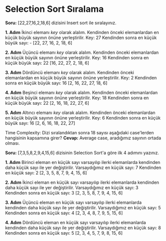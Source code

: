 # Selection Sort Sıralama
**Soru:** [22,27,16,2,18,6] dizisini Insert sort ile sıralayınız.

**1. Adım** İkinci elemanı _key_ olarak alalım. Kendinden önceki elemanlardan en küçük büyük sayının önüne yerleştirilir.
Key: 27
Kendinden sonra en küçük büyük sayı: -
[22, 27, 16, 2, 18, 6]

**2. Adım** Üçüncü elemanı _key_ olarak alalım. Kendinden önceki elemanlardan en küçük büyük sayının önüne yerleştirilir.
Key: 16
Kendinden sonra en küçük büyük sayı: 22
[16, 22, 27, 2, 18, 6]

**3. Adım** Dördüncü elemanı _key_ olarak alalım. Kendinden önceki elemanlardan en küçük büyük sayının önüne yerleştirilir.
Key: 2
Kendinden sonra en küçük büyük sayı: 16
[2, 16, 22, 27, 18, 6]

**4. Adım** Beşinci elemanı _key_ olarak alalım. Kendinden önceki elemanlardan en küçük büyük sayının önüne yerleştirilir.
Key: 18
Kendinden sonra en küçük büyük sayı: 22
[2, 16, 18, 22, 27, 6]

**5. Adım** Altıncı elemanı _key_ olarak alalım. Kendinden önceki elemanlardan en küçük büyük sayının önüne yerleştirilir.
Key: 6
Kendinden sonra en küçük büyük sayı: 16
[2, 6, 16, 18, 22, 27]


Time Complexity: Dizi sıralandıktan sonra 18 sayısı aşağıdaki case'lerden hangisinin kapsamına girer?
**Cevap:** Average case, aradığımız sayının ortada olması.

**Soru:** [7,3,5,8,2,9,4,15,6] dizisinin Selection Sort'a göre ilk 4 adımını yazınız.

**1. Adım** Birinci eleman en küçük sayı varsayılıp ilerki elemanlarda kendinden daha küçük sayı ile yer değiştirilir.
Varsaydığımız en küçük sayı: 7
Kendinden en küçük sayı: 2
[2, 3, 5, 8, 7, 9, 4, 15, 6]

**2. Adım** İkinci eleman en küçük sayı varsayılıp ilerki elemanlarda kendinden daha küçük sayı ile yer değiştirilir.
Varsaydığımız en küçük sayı: 3
Kendinden sonra en küçük sayı: 3
[2, 3, 5, 8, 7, 9, 4, 15, 6]

**3. Adım** Üçüncü eleman en küçük sayı varsayılıp ilerki elemanlarda kendinden daha küçük sayı ile yer değiştirilir.
Varsaydığımız en küçük sayı: 5
Kendinden sonra en küçük sayı: 4
[2, 3, 4, 8, 7, 9, 5, 15, 6]

**4. Adım** Dördüncü eleman en küçük sayı varsayılıp ilerki elemanlarda kendinden daha küçük sayı ile yer değiştirilir.
Varsaydığımız en küçük sayı: 8
Kendinden sonra en küçük sayı: 5
[2, 3, 4, 5, 7, 9, 8, 15, 6]
